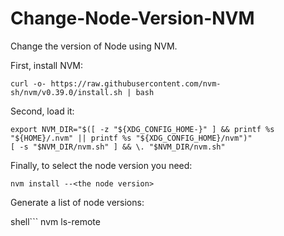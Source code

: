 # Change-Node-Version-NVM
Change the version of Node using NVM. 

First, install NVM:

```shell
curl -o- https://raw.githubusercontent.com/nvm-sh/nvm/v0.39.0/install.sh | bash
```

Second, load it:

```shell
export NVM_DIR="$([ -z "${XDG_CONFIG_HOME-}" ] && printf %s "${HOME}/.nvm" || printf %s "${XDG_CONFIG_HOME}/nvm")"
[ -s "$NVM_DIR/nvm.sh" ] && \. "$NVM_DIR/nvm.sh"
```

Finally, to select the node version you need:

```shell
nvm install --<the node version>
```

Generate a list of node versions:

shell```
nvm ls-remote
```
